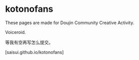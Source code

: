 # kotonofans

These pages are made for Doujin Community Creative Activity.

Voiceroid.

等我有空再写怎么提交。

[saisui.github.io/kotonofans]
